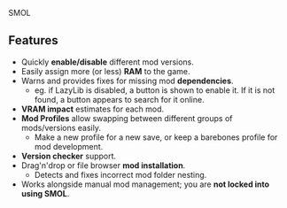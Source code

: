 SMOL

## Features

* Quickly **enable/disable** different mod versions.
* Easily assign more (or less) **RAM** to the game.
* Warns and provides fixes for missing mod **dependencies**.
  * eg. if LazyLib is disabled, a button is shown to enable it. If it is not found, a button appears to search for it online.
* **VRAM impact** estimates for each mod.
* **Mod Profiles** allow swapping between different groups of mods/versions easily.
  * Make a new profile for a new save, or keep a barebones profile for mod development.
* **Version checker** support.
* Drag'n'drop or file browser **mod installation**.
  * Detects and fixes incorrect mod folder nesting.
* Works alongside manual mod management; you are **not locked into using SMOL**.
